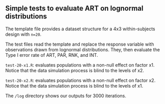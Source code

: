 ## Simple tests to evaluate ART on lognormal distributions

The template file provides a dataset structure for a 4x3 within-subjects design with ``n=20``. 

The test files read the template and replace the response variable with observations drawn from lognormal distributions. They, then evaluate the Type I error rate of ART, PAR, RNK, and INT. 

``test-20-x1.R``: evaluates populations with a non-null effect on factor x1. Notice that the data simulation process is blind to the levels of x2.  

``test-20-x2.R``: evaluates populations with a non-null effect on factor x2. Notice that the data simulation process is blind to the levels of x1.  

The ``/log`` directory shows our outputs for 3000 iterations.